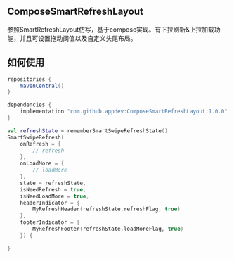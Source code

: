 ## ComposeSmartRefreshLayout
参照SmartRefreshLayout仿写，基于compose实现。有下拉刷新&上拉加载功能，并且可设置拖动阈值以及自定义头尾布局。

## 如何使用

```gradle
repositories {
    mavenCentral()
}

dependencies {
    implementation "com.github.appdev:ComposeSmartRefreshLayout:1.0.0"
}
```

```kotlin
val refreshState = rememberSmartSwipeRefreshState()
SmartSwipeRefresh(
    onRefresh = {
        // refresh
    },
    onLoadMore = {
        // loadMore
    },
    state = refreshState,
    isNeedRefresh = true,
    isNeedLoadMore = true,
    headerIndicator = {
        MyRefreshHeader(refreshState.refreshFlag, true)
    },
    footerIndicator = {
        MyRefreshFooter(refreshState.loadMoreFlag, true)
    }) {
    
}
```